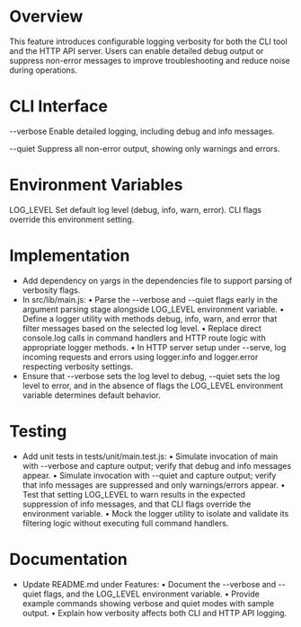 # Overview

This feature introduces configurable logging verbosity for both the CLI tool and the HTTP API server. Users can enable detailed debug output or suppress non-error messages to improve troubleshooting and reduce noise during operations.

# CLI Interface

--verbose
    Enable detailed logging, including debug and info messages.

--quiet
    Suppress all non-error output, showing only warnings and errors.

# Environment Variables

LOG_LEVEL
    Set default log level (debug, info, warn, error). CLI flags override this environment setting.

# Implementation

- Add dependency on yargs in the dependencies file to support parsing of verbosity flags.
- In src/lib/main.js:
  • Parse the --verbose and --quiet flags early in the argument parsing stage alongside LOG_LEVEL environment variable.
  • Define a logger utility with methods debug, info, warn, and error that filter messages based on the selected log level.
  • Replace direct console.log calls in command handlers and HTTP route logic with appropriate logger methods.
  • In HTTP server setup under --serve, log incoming requests and errors using logger.info and logger.error respecting verbosity settings.
- Ensure that --verbose sets the log level to debug, --quiet sets the log level to error, and in the absence of flags the LOG_LEVEL environment variable determines default behavior.

# Testing

- Add unit tests in tests/unit/main.test.js:
  • Simulate invocation of main with --verbose and capture output; verify that debug and info messages appear.
  • Simulate invocation with --quiet and capture output; verify that info messages are suppressed and only warnings/errors appear.
  • Test that setting LOG_LEVEL to warn results in the expected suppression of info messages, and that CLI flags override the environment variable.
  • Mock the logger utility to isolate and validate its filtering logic without executing full command handlers.

# Documentation

- Update README.md under Features:
  • Document the --verbose and --quiet flags, and the LOG_LEVEL environment variable.
  • Provide example commands showing verbose and quiet modes with sample output.
  • Explain how verbosity affects both CLI and HTTP API logging.